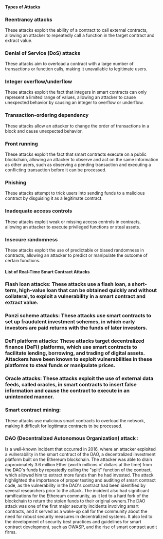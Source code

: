 #### Types of Attacks 
### Reentrancy attacks
These attacks exploit the ability of a contract to call external contracts, allowing an attacker to repeatedly call a function in the target contract and extract value.

### Denial of Service (DoS) attacks
These attacks aim to overload a contract with a large number of transactions or function calls, making it unavailable to legitimate users.

### Integer overflow/underflow
These attacks exploit the fact that integers in smart contracts can only represent a limited range of values, allowing an attacker to cause unexpected behavior by causing an integer to overflow or underflow.

### Transaction-ordering dependency
These attacks allow an attacker to change the order of transactions in a block and cause unexpected behavior.

### Front running
These attacks exploit the fact that smart contracts execute on a public blockchain, allowing an attacker to observe and act on the same information as other users, such as observing a pending transaction and executing a conflicting transaction before it can be processed.

### Phishing
These attacks attempt to trick users into sending funds to a malicious contract by disguising it as a legitimate contract.

### Inadequate access controls
These attacks exploit weak or missing access controls in contracts, allowing an attacker to execute privileged functions or steal assets.

### Insecure randomness
These attacks exploit the use of predictable or biased randomness in contracts, allowing an attacker to predict or manipulate the outcome of certain functions.

#### List of Real-Time Smart Contract Attacks
### Flash loan attacks: These attacks use a flash loan, a short-term, high-value loan that can be obtained quickly and without collateral, to exploit a vulnerability in a smart contract and extract value.

### Ponzi scheme attacks: These attacks use smart contracts to set up fraudulent investment schemes, in which early investors are paid returns with the funds of later investors.

### DeFi platform attacks: These attacks target decentralized finance (DeFi) platforms, which use smart contracts to facilitate lending, borrowing, and trading of digital assets. Attackers have been known to exploit vulnerabilities in these platforms to steal funds or manipulate prices.

### Oracle attacks: These attacks exploit the use of external data feeds, called oracles, in smart contracts to insert false information and cause the contract to execute in an unintended manner.

### Smart contract mining: 
These attacks use malicious smart contracts to overload the network, making it difficult for legitimate contracts to be processed.
### DAO (Decentralized Autonomous Organization) attack :
Is a well-known incident that occurred in 2016, where an attacker exploited a vulnerability in the smart contract of the DAO, a decentralized investment platform built on the Ethereum blockchain. The attacker was able to drain approximately 3.6 million Ether (worth millions of dollars at the time) from the DAO's funds by repeatedly calling the "split" function of the contract, which allowed him to extract more funds than he had invested.
The attack highlighted the importance of proper testing and auditing of smart contract code, as the vulnerability in the DAO's contract had been identified by several researchers prior to the attack. The incident also had significant ramifications for the Ethereum community, as it led to a hard fork of the blockchain to return the stolen funds to their original owners.The DAO attack was one of the first major security incidents involving smart contracts, and it served as a wake-up call for the community about the need for robust security measures in decentralized systems. It also led to the development of security best practices and guidelines for smart contract development, such as OWASP, and the rise of smart contract audit firms.













